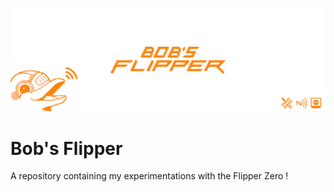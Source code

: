 ![Github banner](https://github.com/jagerbob/flipper/blob/master/docs/banner.png)

# Bob's Flipper
A repository containing my experimentations with the Flipper Zero !
